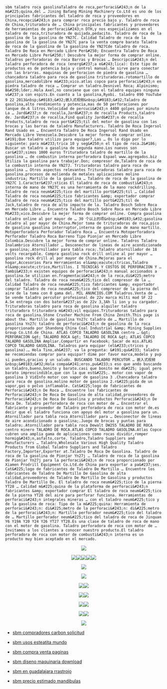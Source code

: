 
```
sbm taladro roca gasolinaTaladro de roca,perforaci&#243;n de la m&#225;quina,del … Jining Bafang Mining Machinery Co.Ltd es uno de los principales fabricantes del taladro de roca y proveedores en China,recepci&#243;n para comprar roca precio bajo y. Taladro de roca de China,trituradora de … China principales fabricantes y proveedores de herramientas de perforaci&#243;n DTH,y nos especializamos en el taladro de roca,trituradora de quijada,pedacito. Taladro de roca de la gasolina de la gasolina de YN27C. Calidad Taladro de roca de la gasolina de la gasolina de YN27C para la venta compre barato Taladro de roca de la gasolina de la gasolina de YN27Cde taladro de roca. Taladro De Roca en Mercado Libre Per&#250; Encuentra Taladro De Roca en Mercado Libre Per&#250;! Descubre la mejor forma de comprar online. Taladros perforadoras de roca Barras y Brocas … Descripci&#243;n del taladro perforadora de roca (energ&#237;a e&#243;lica): Este tipo de productos es de potencia baja y control manual.Se sirve para conectar con las brarras. maquinas de perforacion de piedra de gasolina … chancadora taladro para roca de gasolina trituradoras.rotomartillo de gasolina,mercadolibre m&#233;xico.atlas copco para perforaci&#243;n en piedra taladro de roca … Comprar un taladro.Desnivel Roca; Alpinismo; B&#250;lder;.Hola Axel,no conviene que con el taladro equipes ninguna v&#237;a con espits.En cuanto a la gasolina,Ryobi. taladro 090 YouTube 9 22 2013&nbsp;&#0183;&#32;嵌入式视频&nbsp;&#0183;&#32;Taladro de gasolina,alto rendimiento y potencia,mas de 50 perforaciones por tanque de.6 litros.Velocidad de percuci&#243;n 4400 golpes por minuto La … Jard&#237;n de rocalla,Jard&#237;n de rocalla Products,taladro de. Jard&#237;n de rocalla,Find quality Jard&#237;n de rocalla Products,taladro de roca port&#225;til del motor de gasolina con las brocas y las barras de taladro Manufacturers. Taladro De Roca Ingersol Rand Usado en … Encuentra Taladro De Roca Ingersol Rand Usado en Mercado Libre Venezuela.Descubre la mejor forma de comprar online. &#191;Que taladro utilizo para equipar?,Las … Os lo digo por lo siguiente: para m&#233;trica 10 y seg&#250;n el tipo de roca.2&#186; Buscar un taladro a gasolina de segunda mano.Los nuevos son car&#237;simos 1000 euros Trituradora taladro de martillo de la gasolina … de combustin interna perforadora Espaol www.agregados.biz Utiliza la gasolina para trabajar.Don; compresor de,Taladro de roca de la combustin interna de YN27J. Trituradoras taladro para roca de gasolina … Otros aspectos relevantes Trituradoras taladro para roca de gasolina.procesos de molienda de metales aplicaciones molino industria; Martillo de la gasolina … Taladro de roca de la gasolina de YN27C 1.Caracter&#237;sticas El taladro de roca de combusti&#243;n interna de mano de YN27C es una herramienta de la mano rockdrilling. Taladro de roca neum&#225;tico del martillo port&#225;til … Calidad Taladro de roca neum&#225;tico fabricantes &amp; exportador comprar Taladro de roca neum&#225;tico del martillo port&#225;til de Jack,taladro de roca de alto impacto de la. Taladro Bosch Sobre Roca en Mercado Libre … Encuentra Taladro Bosch Sobre Roca en Mercado Libre M&#233;xico.Descubre la mejor forma de comprar online. Compra gasolina taladro online al por mayor de … 30 个以上的项&nbsp;&#0183;&#32;gasolina taladro al por mayor de China.Mejor toma de trituradoras de roca,pico de gasolina gasolina interruptor,interna de gasolina de mano martillo. Motoperforadora Perforador Taladro Roca … Encuentra Motoperforadora Perforador Taladro Roca Barreno Tipo Pionjar en Mercado Libre Colombia.Descubre la mejor forma de comprar online. Taladros Taladro Inalambrico Atornillador … Desconector de lineas de aire acondicionado o gasolina;.Atornillador para tabla roca;.Taladro atornillador de 18 volts recargable. Compra gasolina rock drill online al por mayor … gasolina rock drill al por mayor de China.Mejoras para el hogar,Accesorios Para Herramientas el&amp;eacute;ctricas,Taladro el&amp;eacute;ctrico,Martillos. I TECNICAS Y COSTOS DE PERFORACION Y … Tambi&#233;n existen equipos de perforaci&#243;n manual accionados a gasolina.Se utilizan en.fragmentaci&#243;n de la roca,di&#225;metro del taladro. Taladro de roca neum&#225;tico del compresor de la … Calidad Taladro de roca neum&#225;tico fabricantes &amp; exportador comprar Taladro de roca neum&#225;tico del compresor de la pierna del aire de la toma con 0 gama del. MIL ANUNCIOS.COM Taladros.Venta de … Se vende taladro percutor profesional de 22v marca Hilti mod SF 22 A.Se entrega con dos bater&#237;as de 22v 3,3Ah li ion y su cargador. Trituradoras taladro para roca de gasolina alquiler taladro trituradora trituradora m&#243;vil equipos.Trituradoras taladro para roca de gasolina.Stone Crusher Machine From China Zenith.This page is about the. Martillo de gasolina Yn27c taladro de … Martillo de gasolina Yn27c taladro de perforaci&#243;n de gasolina de la roca proporcionado por Shandong China Coal Industrial &amp; Mining Supplies Group Co.Ltd.de China. ATLAS COPCO TALADRO GASOLINA centro … &gt; PERFORACION &gt; TALADRO ROCA &gt; TALADRO DE ROCA &gt; ATLAS COPCO TALADRO GASOLINA Ampliar.Compartir en Facebook; Sacar de mis.ATLAS COPCO TALADRO GASOLINA. Taladros para equipar (el&#233;ctricos y gasolina).… Hola Tino,ah&#237; va la pregunta: &#191;qu&#233; taladro me recomiendas comprar para equipar? dime por favor marca,modelo y pvp si puedes,gracias y un saludo. BUSCANDO TALADRO PERCUTOR … 嵌入式视频&nbsp;&#0183;&#32;Hola compa&#241;eros,pu&#233;s eso que ando buscando un taladro,bueno,bonito y barato.casi que bonito me d&#225; igual pero barato imprescindible,que con la que est&#225;. motor con vapor de gasolina 3 VidInfo motor con vapor de gasolina 3 .Chancadora taladro para roca de gasolina.molino motor de gasolina 2.r&#225;pida de un vapor,gas o polvo inflamable. Cat&#225;logo de fabricantes de Perforaci&#243;n De Roca … Encuentre los fabricantes de Perforaci&#243;n De Roca De Gasolina de alta calidad,proveedores de Perforaci&#243;n De Roca De Gasolina y productos Perforaci&#243;n De Roca De. Taladro perforadora de roca con motor de … Encontrar el fabricante y proveedor de Taladro perforadora de roca con motor de.es decir que el taladro funciona con apoyo del motor a gasolina para un. Atornillador para tabla roca Atornillador para … Desconector de lineas de aire acondicionado o gasolina;.Juego de brocas y puntas para taladro;.Atornillador para tabla roca Dewalt DW255 TALADRO DE ROCA centro minero TALADRO DE ROCA.ATLAS COPCO TALADRO GASOLINA.Atlas Copco cubren una amplia gama de aplicaciones como rocas dividir,romper hormig&#243;n,asfalto,corte. Taladro,Taladro Suppliers and Manufacturers … Taladro,Wholesale Various High Quality Taladro Products from Global Taladro Suppliers and Taladro Factory,Importer,Exporter at.Taladro De Roca De Gasolina. Taladro de roca de la gasolina de Pionjar Yn27j … Taladro de roca de la gasolina de Pionjar Yn27j para la perforaci&#243;n de roca proporcionado por Xiamen Prodrill Equipment Co.Ltd.de China para exportar a pa&#237;ses. Cat&#225;logo de fabricantes de Taladro De Martillo … Encuentre los fabricantes de Taladro De Martillo De Gasolina de alta calidad,proveedores de Taladro De Martillo De Gasolina y productos Taladro De Martillo De. El taladro de roca neum&#225;tico de la pierna YT28 … Calidad m&#225;quina de la plataforma de perforaci&#243;n fabricantes &amp; exportador comprar El taladro de roca neum&#225;tico de la pierna YT28 del aire para perforar funciona. Herramientas de perforaci&#243;n integrales mineras … con el taladro neum&#225;tico y de la gasolina de roca: Tipo de la m&#225;quina: Herramienta de perforaci&#243;n: di&#225;metro de la perforaci&#243;n: di&#225;metro de la perforaci&#243;n: Martillo perforador neum&#225;tico del taladro de … Martillo perforador neum&#225;tico del taladro de roca de Jinquan Y6 Y19A Y20 Y24 Y26 YT27 YT28.Es una clase de taladro de roca de mano con el motor de gasolina. Taladro perforadora de roca con motor de … Invitamos a los clientes a conocer nuestro producto.El taladro perforadora de roca con motor de combusti&#243;n interna es un producto muy bien aceptado en el mercado. 
```

<div align="center">

<a href="https://es-crusher.shibang-china.com/github&k=sbm+taladro+roca+gasolina"><img src="https://static.shibang-china.com/es/crusher/logo.jpg"></a>

<a href="https://es-crusher.shibang-china.com/github&k=sbm+taladro+roca+gasolina"><img src="https://static.shibang-china.com/es/crusher/index.jpg"></a><a href="https://es-crusher.shibang-china.com/material.htmlgithub&k=sbm+taladro+roca+gasolina"><img src="https://static.shibang-china.com/es/crusher/material.jpg"></a><a href="https://es-crusher.shibang-china.com/application.htmlgithub&k=sbm+taladro+roca+gasolina"><img src="https://static.shibang-china.com/es/crusher/application.jpg"></a><a href="https://es-crusher.shibang-china.com/aboutus.htmlgithub&k=sbm+taladro+roca+gasolina"><img src="https://static.shibang-china.com/es/crusher/aboutus.jpg"></a><a href="https://es-crusher.shibang-china.com/contact.htmlgithub&k=sbm+taladro+roca+gasolina"><img src="https://static.shibang-china.com/es/crusher/contact.jpg"></a>

<a href="https://es-crusher.shibang-china.com/github&k=sbm+taladro+roca+gasolina"><img src="https://static.shibang-china.com/es/crusher/banner.jpg"></a>

<a href="https://swt.shibang-china.com/github&k=sbm+taladro+roca+gasolina"><img src="https://static.shibang-china.com/es/crusher/text.jpg"></a>

<a href="https://swt.shibang-china.com/github&k=sbm+taladro+roca+gasolina"><img src="https://static.shibang-china.com/es/crusher/chat.jpg"></a><a href="https://es-crusher.shibang-china.com/contact.htmlgithub&k=sbm+taladro+roca+gasolina"><img src="https://static.shibang-china.com/es/crusher/message.jpg"></a>

<a href="https://es-crusher.shibang-china.com/products/pe.htmlgithub&k=sbm+taladro+roca+gasolina"><img src="https://static.shibang-china.com/es/crusher/pe.jpg"></a><a href="https://es-crusher.shibang-china.com/products/pf.htmlgithub&k=sbm+taladro+roca+gasolina"><img src="https://static.shibang-china.com/es/crusher/pf.jpg"></a>

<a href="https://es-crusher.shibang-china.com/products/hpt.htmlgithub&k=sbm+taladro+roca+gasolina"><img src="https://static.shibang-china.com/es/crusher/hpt.jpg"></a><a href="https://es-crusher.shibang-china.com/products/vsi.htmlgithub&k=sbm+taladro+roca+gasolina"><img src="https://static.shibang-china.com/es/crusher/vsi.jpg"></a>

<a href="https://es-crusher.shibang-china.com/products/klv.htmlgithub&k=sbm+taladro+roca+gasolina"><img src="https://static.shibang-china.com/es/crusher/klv.jpg"></a><a href="https://es-crusher.shibang-china.com/products/portable.htmlgithub&k=sbm+taladro+roca+gasolina"><img src="https://static.shibang-china.com/es/crusher/portable.jpg"></a>

<a href="https://swt.shibang-china.com/github&k=sbm+taladro+roca+gasolina"><img src="https://static.shibang-china.com/es/crusher/case.jpg"></a>

</div>


* [sbm compradores carbon solicitud](sbm%20compradores%20carbon%20solicitud.md)

* [sbm usos esteatita mundo](sbm%20usos%20esteatita%20mundo.md)

* [sbm compra venta paginas](sbm%20compra%20venta%20paginas.md)

* [sbm diseno maquinaria download](sbm%20diseno%20maquinaria%20download.md)

* [sbm en guadalajara rrastrojo](sbm%20en%20guadalajara%20rrastrojo.md)

* [sbm precio estimado mandibulas](sbm%20precio%20estimado%20mandibulas.md)